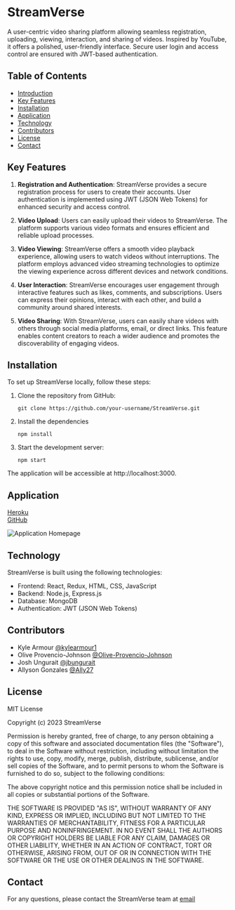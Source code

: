 # StreamVerse
A user-centric video sharing platform allowing seamless registration, uploading, viewing, interaction, and sharing of videos. Inspired by YouTube, it offers a polished, user-friendly interface. Secure user login and access control are ensured with JWT-based authentication.

## Table of Contents
- [Introduction](#streamverse)
- [Key Features](#key-features)
- [Installation](#installation)
- [Application](#application)
- [Technology](#technology)
- [Contributors](#contributors)
- [License](#license)
- [Contact](#contact)


## Key Features


1. **Registration and Authentication**: StreamVerse provides a secure registration process for users to create their accounts. User authentication is implemented using JWT (JSON Web Tokens) for enhanced security and access control.

2. **Video Upload**: Users can easily upload their videos to StreamVerse. The platform supports various video formats and ensures efficient and reliable upload processes.

3. **Video Viewing**: StreamVerse offers a smooth video playback experience, allowing users to watch videos without interruptions. The platform employs advanced video streaming technologies to optimize the viewing experience across different devices and network conditions.

4. **User Interaction**: StreamVerse encourages user engagement through interactive features such as likes, comments, and subscriptions. Users can express their opinions, interact with each other, and build a community around shared interests.

5. **Video Sharing**: With StreamVerse, users can easily share videos with others through social media platforms, email, or direct links. This feature enables content creators to reach a wider audience and promotes the discoverability of engaging videos.

## Installation

To set up StreamVerse locally, follow these steps:

1. Clone the repository from GitHub:

   ```shell
   git clone https://github.com/your-username/StreamVerse.git
2. Install the dependencies
    ```
    npm install
3. Start the development server:
    ``` 
    npm start   
The application will be accessible at http://localhost:3000.

## Application
[Heroku](https://warm-ravine-32968.herokuapp.com/)<br>
[GitHub](https://github.com/kylearmour1/StreamVerse)

![Application Homepage](../StreamVerse/client/src/images/screenshot.png)

## Technology
StreamVerse is built using the following technologies:

- Frontend: React, Redux, HTML, CSS, JavaScript
- Backend: Node.js, Express.js
- Database: MongoDB
- Authentication: JWT (JSON Web Tokens)

## Contributors

- Kyle Armour [@kylearmour1](https://github.com/kylearmour1)
- Olive Provencio-Johnson [@Olive-Provencio-Johnson](https://github.com/Olive-Provencio-Johnson)
- Josh Ungurait [@jbungurait](https://github.com/jbungurait)
- Allyson Gonzales [@Ally27](https://github.com/Ally27)

## License
MIT License

Copyright (c) 2023 StreamVerse

Permission is hereby granted, free of charge, to any person obtaining a copy of this software and associated documentation files (the "Software"), to deal in the Software without restriction, including without limitation the rights to use, copy, modify, merge, publish, distribute, sublicense, and/or sell copies of the Software, and to permit persons to whom the Software is furnished to do so, subject to the following conditions:

The above copyright notice and this permission notice shall be included in all copies or substantial portions of the Software.

THE SOFTWARE IS PROVIDED "AS IS", WITHOUT WARRANTY OF ANY KIND, EXPRESS OR IMPLIED, INCLUDING BUT NOT LIMITED TO THE WARRANTIES OF MERCHANTABILITY, FITNESS FOR A PARTICULAR PURPOSE AND NONINFRINGEMENT. IN NO EVENT SHALL THE AUTHORS OR COPYRIGHT HOLDERS BE LIABLE FOR ANY CLAIM, DAMAGES OR OTHER LIABILITY, WHETHER IN AN ACTION OF CONTRACT, TORT OR OTHERWISE, ARISING FROM, OUT OF OR IN CONNECTION WITH THE SOFTWARE OR THE USE OR OTHER DEALINGS IN THE SOFTWARE.
## Contact
For any questions, please contact the StreamVerse team at
[email](mailto:filler)
